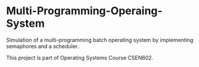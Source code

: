 # Multi-Programming-Operaing-System
Simulation of a multi-programming batch operating system by implementing semaphores and a scheduler.

This project is part of Operating Systems Course CSEN602.
